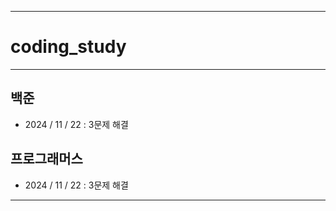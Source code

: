 ----------
# coding_study
----------
## 백준
- 2024 / 11 / 22 : 3문제 해결

## 프로그래머스
- 2024 / 11 / 22 : 3문제 해결
----------